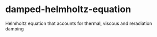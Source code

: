 # damped-helmholtz-equation
Helmholtz equation that accounts for thermal, viscous and reradiation damping
